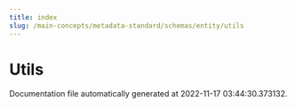```yaml
---
title: index
slug: /main-concepts/metadata-standard/schemas/entity/utils
---
```


# Utils

Documentation file automatically generated at 2022-11-17 03:44:30.373132.
